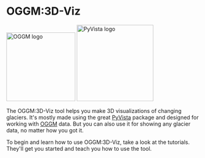 # OGGM:3D-Viz

<img src="https://oggm.org/img/logos/oggm_l_alpha.png" alt="OGGM logo" width="180"/>
<img src="https://docs.pyvista.org/version/stable/_static/pyvista_logo_sm.png" alt="PyVista logo" width="200"/> 


The OGGM:3D-Viz tool helps you make 3D visualizations of changing glaciers. It's mostly made using the great [PyVista](https://github.com/pyvista/pyvista) package and designed for working with [OGGM](https://github.com/OGGM/oggm) data. But you can also use it for showing any glacier data, no matter how you got it.

To begin and learn how to use OGGM:3D-Viz, take a look at the tutorials. They'll get you started and teach you how to use the tool.
